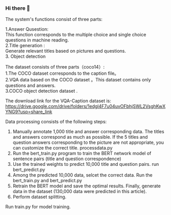 ### Hi there 👋

<!--
**duuuuu1023/duuuuu1023** is a ✨ _special_ ✨ repository because its `README.md` (this file) appears on your GitHub profile.

Here are some ideas to get you started:

- 🔭 I’m currently working on ...
- 🌱 I’m currently learning ...
- 👯 I’m looking to collaborate on ...
- 🤔 I’m looking for help with ...
- 💬 Ask me about ...
- 📫 How to reach me: ...
- 😄 Pronouns: ...
- ⚡ Fun fact: ...
-->The system's functions consist of three parts:  
  1.Answer Qusestion:  
  This function corresponds to the multiple choice and single choice questions in machine reading.  
  2.Title generation :  
  Generate relevant titles based on pictures and questions.  
  3. Object detection    
  
  The dataset consists of three parts（coco14）:  
  1.The COCO dataset corresponds to the caption file。  
  2.VQA data based on the COCO dataset 。This dataset contains only questions and answers.   
  3.COCO object detection dataset .  
  
  The download link for the VQA-Caption dataset is: https://drive.google.com/drive/folders/1edgl4F7u04uvOFbhjSWL2VsghKwXYNG9?usp=share_link
  
  Data processing consists of the following steps:  
  1. Manually annotate 1,000 title and answer corresponding data. The titles and answers correspond as much as possible. If the 5 titles and question answers corresponding to the picture are not appropriate, you can customize the correct title.  processdata.py
  2. Run the bert_train.py  program to train the BERT network model of sentence pairs (title and question correspondence)  
  3. Use the trained weights to predict 10,000 title and question pairs. run bert_predict.py
  4. Among the predicted 10,000 data, selcet the correct data.   Run the bert_train.py and bert_predict.py
  5. Retrain the BERT model and save the optimal results. Finally, generate data in the dataset (130,000 data were predicted in this article).
  6. Perform dataset splitting. 
 
  Run train.py for model training. 


